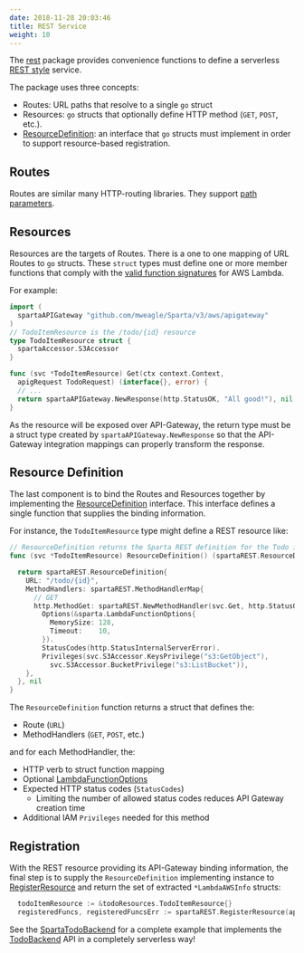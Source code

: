```yaml
---
date: 2018-11-28 20:03:46
title: REST Service
weight: 10
---
```


The [rest](github.com/mweagle/Sparta/archetype/rest) package provides convenience functions
to define a serverless [REST style](https://en.wikipedia.org/wiki/Representational_state_transfer) service.

The package uses three concepts:

- Routes: URL paths that resolve to a single `go` struct
- Resources: `go` structs that optionally define HTTP method (`GET`, `POST`, etc.).
- [ResourceDefinition](https://godoc.org/github.com/mweagle/Sparta/archetype/rest#ResourceDefinition): an interface that `go` structs must implement in order to support resource-based registration.

## Routes

Routes are similar many HTTP-routing libraries. They support [path parameters](https://docs.aws.amazon.com/apigateway/latest/developerguide/integrating-api-with-aws-services-lambda.html#api-as-lambda-proxy-expose-get-method-with-path-parameters-to-call-lambda-function).

## Resources

Resources are the targets of Routes. There is a one to one mapping of URL Routes to `go` structs.
These `struct` types must define one or more member functions that comply with the
[valid function signatures](https://docs.aws.amazon.com/lambda/latest/dg/go-programming-model-handler-types.html)
for AWS Lambda.

For example:

```go
import (
  spartaAPIGateway "github.com/mweagle/Sparta/v3/aws/apigateway"
)
// TodoItemResource is the /todo/{id} resource
type TodoItemResource struct {
  spartaAccessor.S3Accessor
}

func (svc *TodoItemResource) Get(ctx context.Context,
  apigRequest TodoRequest) (interface{}, error) {
  // ...
  return spartaAPIGateway.NewResponse(http.StatusOK, "All good!"), nil
}
```

As the resource will be exposed over API-Gateway, the return type must be a
struct type created by `spartaAPIGateway.NewResponse` so that the API-Gateway
integration mappings can properly transform the response.

## Resource Definition

The last component is to bind the Routes and Resources together by implementing
the [ResourceDefinition](https://godoc.org/github.com/mweagle/Sparta/archetype/rest#ResourceDefinition)
interface. This interface defines a single function that supplies the
binding information.

For instance, the `TodoItemResource` type might define a REST resource like:

```go
// ResourceDefinition returns the Sparta REST definition for the Todo item
func (svc *TodoItemResource) ResourceDefinition() (spartaREST.ResourceDefinition, error) {

  return spartaREST.ResourceDefinition{
    URL: "/todo/{id}",
    MethodHandlers: spartaREST.MethodHandlerMap{
      // GET
      http.MethodGet: spartaREST.NewMethodHandler(svc.Get, http.StatusOK).
        Options(&sparta.LambdaFunctionOptions{
          MemorySize: 128,
          Timeout:    10,
        }).
        StatusCodes(http.StatusInternalServerError).
        Privileges(svc.S3Accessor.KeysPrivilege("s3:GetObject"),
          svc.S3Accessor.BucketPrivilege("s3:ListBucket")),
    },
  }, nil
}
```

The `ResourceDefinition` function returns a struct that defines the:

- Route (`URL`)
- MethodHandlers (`GET`, `POST`, etc.)

and for each MethodHandler, the:

- HTTP verb to struct function mapping
- Optional [LambdaFunctionOptions](https://godoc.org/github.com/mweagle/Sparta#LambdaFunctionOptions)
- Expected HTTP status codes (`StatusCodes`)
  - Limiting the number of allowed status codes reduces API Gateway creation time
- Additional IAM `Privileges` needed for this method

## Registration

With the REST resource providing its API-Gateway binding information, the final step
is to supply the `ResourceDefinition` implementing instance to
[RegisterResource](https://godoc.org/github.com/mweagle/Sparta/archetype/rest#RegisterResource) and
return the set of extracted `*LambdaAWSInfo` structs:

```go
  todoItemResource := &todoResources.TodoItemResource{}
  registeredFuncs, registeredFuncsErr := spartaREST.RegisterResource(api, todoItemResource)
```

See the [SpartaTodoBackend](https://github.com/mweagle/SpartaTodoBackend) for a complete example that
implements the [TodoBackend](https://todobackend.com) API in a completely serverless way!
